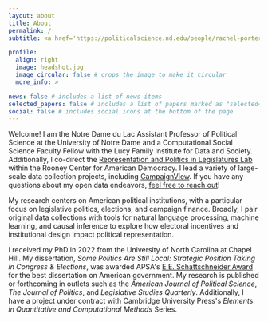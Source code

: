 ```yaml
---
layout: about
title: About
permalink: /
subtitle: <a href='https://politicalscience.nd.edu/people/rachel-porter/'>Assistant Professor & Computational Social Science Fellow</a>

profile:
  align: right
  image: headshot.jpg
  image_circular: false # crops the image to make it circular
  more_info: >

news: false # includes a list of news items
selected_papers: false # includes a list of papers marked as "selected={true}"
social: false # includes social icons at the bottom of the page
---
```


Welcome! I am the Notre Dame du Lac Assistant Professor of Political Science at the University of Notre Dame and a Computational Social Science Faculty Fellow with the Lucy Family Institute for Data and Society. Additionally, I co-direct the [Representation and Politics in Legislatures Lab](https://rooneycenter.nd.edu/research/representation-and-politics-in-legislatures-lab/) within the Rooney Center for American Democracy. I lead a variety of large-scale data collection projects, including [CampaignView](https://campaignview.org/). If you have any questions about my open data endeavors, [feel free to reach out](mailto:rachel.porter@nd.edu)!

My research centers on American political institutions, with a particular focus on legislative politics, elections, and campaign finance. Broadly, I pair original data collections with tools for natural language processing, machine learning, and causal inference to explore how electoral incentives and institutional design impact political representation. 

I received my PhD in 2022 from the University of North Carolina at Chapel Hill. My dissertation, *Some Politics Are Still Local: Strategic Position Taking in Congress & Elections*, was awarded APSA's [E.E. Schattschneider Award](https://politicalsciencenow.com/rachel-porter-receives-the-2023-e-e-schattschneider-award/) for the best dissertation on American government. My research is published or forthcoming in outlets such as the *American Journal of Political Science*, *The Journal of Politics*, and *Legislative Studies Quarterly*. Additionally, I have a project under contract with Cambridge University Press's *Elements in Quantitative and Computational Methods* Series.

